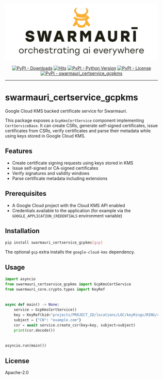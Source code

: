 ![Swarmauri Logo](https://github.com/swarmauri/swarmauri-sdk/blob/3d4d1cfa949399d7019ae9d8f296afba773dfb7f/assets/swarmauri.brand.theme.svg)

<p align="center">
    <a href="https://pypi.org/project/swarmauri_certservice_gcpkms/">
        <img src="https://img.shields.io/pypi/dm/swarmauri_certservice_gcpkms" alt="PyPI - Downloads"/></a>
    <a href="https://hits.sh/github.com/swarmauri/swarmauri-sdk/tree/master/pkgs/community/swarmauri_certservice_gcpkms/">
        <img alt="Hits" src="https://hits.sh/github.com/swarmauri/swarmauri-sdk/tree/master/pkgs/community/swarmauri_certservice_gcpkms.svg"/></a>
    <a href="https://pypi.org/project/swarmauri_certservice_gcpkms/">
        <img src="https://img.shields.io/pypi/pyversions/swarmauri_certservice_gcpkms" alt="PyPI - Python Version"/></a>
    <a href="https://pypi.org/project/swarmauri_certservice_gcpkms/">
        <img src="https://img.shields.io/pypi/l/swarmauri_certservice_gcpkms" alt="PyPI - License"/></a>
    <a href="https://pypi.org/project/swarmauri_certservice_gcpkms/">
        <img src="https://img.shields.io/pypi/v/swarmauri_certservice_gcpkms?label=swarmauri_certservice_gcpkms&color=green" alt="PyPI - swarmauri_certservice_gcpkms"/></a>

</p>

---

# swarmauri_certservice_gcpkms

Google Cloud KMS backed certificate service for Swarmauri.

This package exposes a `GcpKmsCertService` component implementing
`CertServiceBase`.  It can create CSRs, generate self-signed certificates,
issue certificates from CSRs, verify certificates and parse their
metadata while using keys stored in Google Cloud KMS.

## Features

- Create certificate signing requests using keys stored in KMS
- Issue self-signed or CA-signed certificates
- Verify signatures and validity windows
- Parse certificate metadata including extensions

## Prerequisites

- A Google Cloud project with the Cloud KMS API enabled
- Credentials available to the application (for example via the
  `GOOGLE_APPLICATION_CREDENTIALS` environment variable)

## Installation

```bash
pip install swarmauri_certservice_gcpkms[gcp]
```

The optional `gcp` extra installs the `google-cloud-kms` dependency.

## Usage

```python
import asyncio
from swarmauri_certservice_gcpkms import GcpKmsCertService
from swarmauri_core.crypto.types import KeyRef


async def main() -> None:
    service = GcpKmsCertService()
    key = KeyRef(kid="projects/PROJECT_ID/locations/LOC/keyRings/RING/cryptoKeys/KEY/cryptoKeyVersions/1")
    subject = {"CN": "example.com"}
    csr = await service.create_csr(key=key, subject=subject)
    print(csr.decode())


asyncio.run(main())
```

## License

Apache-2.0
